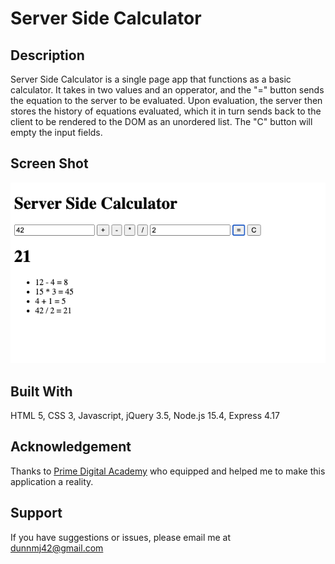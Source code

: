 # Server Side Calculator

## Description

Server Side Calculator is a single page app that functions as a basic calculator. It takes in two values and an opperator, and the "=" button sends the equation to the server to be evaluated. Upon evaluation, the server then stores the history of equations evaluated, which it in turn sends back to the client to be rendered to the DOM as an unordered list. The "C" button will empty the input fields.

## Screen Shot

![App Screenshot](server/public/images/screenshot.png)

## Built With

HTML 5, CSS 3, Javascript, jQuery 3.5, Node.js 15.4, Express 4.17

## Acknowledgement
Thanks to [Prime Digital Academy](https://www.primeacademy.io) who equipped and helped me to make this application a reality.

## Support
If you have suggestions or issues, please email me at dunnmj42@gmail.com
